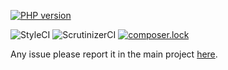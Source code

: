 [![PHP version](https://badge.fury.io/ph/simplyfier%2Fcache.svg)](https://badge.fury.io/ph/simplyfier%2Fcache)

![StyleCI](https://styleci.io/repos/106058410/shield?branch=master)
![ScrutinizerCI](https://scrutinizer-ci.com/g/simplyfier/cache/badges/quality-score.png?b=master)
[![composer.lock](https://poser.pugx.org/stupidlysimple/php/composerlock)](https://packagist.org/packages/simplyfier/cache)

Any issue please report it in the main project [here](https://github.com/stupidlysimple/php).
